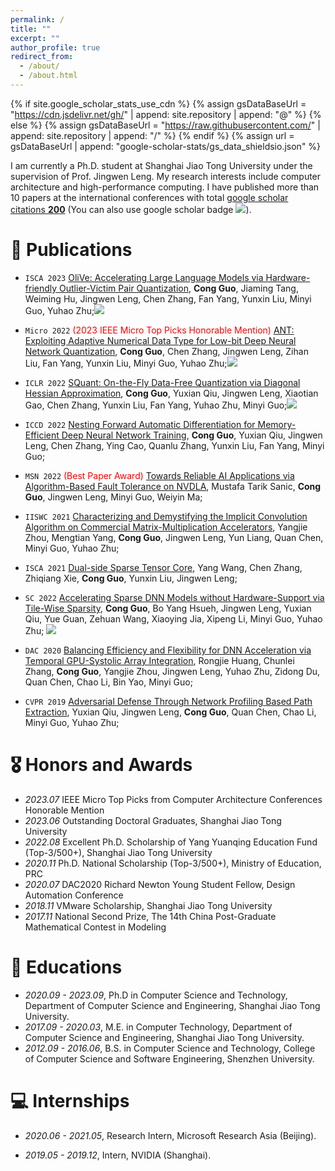 ```yaml
---
permalink: /
title: ""
excerpt: ""
author_profile: true
redirect_from: 
  - /about/
  - /about.html
---
```


<style>
.comment{
    background: white;
    color: #BD2A2E;
    font-size: 12px;
    padding: 1px 5px 1px 5px;
    border-radius: 0px;
    float: left;
    font-weight: bold;
}
</style>

<span class='anchor' id='about-me'></span>

{% if site.google_scholar_stats_use_cdn %}
{% assign gsDataBaseUrl = "https://cdn.jsdelivr.net/gh/" | append: site.repository | append: "@" %}
{% else %}
{% assign gsDataBaseUrl = "https://raw.githubusercontent.com/" | append: site.repository | append: "/" %}
{% endif %}
{% assign url = gsDataBaseUrl | append: "google-scholar-stats/gs_data_shieldsio.json" %}


I am currently a Ph.D. student at Shanghai Jiao Tong University under the supervision of Prof. Jingwen Leng. My research interests include computer architecture and high-performance computing. I have published more than 10 papers at the international conferences with total <a href='https://scholar.google.com/citations?user=sp5VwJoAAAAJ'>google scholar citations <strong><span id='total_cit'>200</span></strong></a> (You can also use google scholar badge <a href='https://scholar.google.com/citations?user=sp5VwJoAAAAJ'><img src="https://img.shields.io/endpoint?url={{ url | url_encode }}&logo=Google%20Scholar&labelColor=f6f6f6&color=9cf&style=flat&label=citations"></a>). 


<!-- # 🔥 News
- *2022.02*: &nbsp;🎉🎉 Lorem ipsum dolor sit amet, consectetur adipiscing elit. Vivamus ornare aliquet ipsum, ac tempus justo dapibus sit amet. 
- *2022.02*: &nbsp;🎉🎉 Lorem ipsum dolor sit amet, consectetur adipiscing elit. Vivamus ornare aliquet ipsum, ac tempus justo dapibus sit amet.  -->

# 📝 Publications 
- ``ISCA 2023`` [OliVe: Accelerating Large Language Models via Hardware-friendly Outlier-Victim Pair Quantization](https://arxiv.org/abs/2304.07493), **Cong Guo**, Jiaming Tang, Weiming Hu, Jingwen Leng, Chen Zhang, Fan Yang, Yunxin Liu, Minyi Guo, Yuhao Zhu;[![](https://img.shields.io/github/stars/clevercool/ANT-Quantization?style=social&label=Code+Stars)](https://github.com/clevercool/ANT-Quantization)
- ``Micro 2022`` <span style="color:red">(2023 IEEE Micro Top Picks Honorable Mention)</span> [ANT: Exploiting Adaptive Numerical Data Type for Low-bit Deep Neural Network Quantization](https://arxiv.org/abs/2208.14286), **Cong Guo**, Chen Zhang, Jingwen Leng, Zihan Liu, Fan Yang, Yunxin Liu, Minyi Guo, Yuhao Zhu;[![](https://img.shields.io/github/stars/clevercool/ANT-Quantization?style=social&label=Code+Stars)](https://github.com/clevercool/ANT-Quantization) 

- ``ICLR 2022`` [SQuant: On-the-Fly Data-Free Quantization via Diagonal Hessian Approximation](https://arxiv.org/abs/2202.07471), **Cong Guo**, Yuxian Qiu, Jingwen Leng, Xiaotian Gao, Chen Zhang, Yunxin Liu, Fan Yang, Yuhao Zhu, Minyi Guo;[![](https://img.shields.io/github/stars/clevercool/SQuant?style=social&label=Code+Stars)](https://github.com/clevercool/SQuant)
- ``ICCD 2022`` [Nesting Forward Automatic Differentiation for Memory-Efficient Deep Neural Network Training](https://arxiv.org/abs/2209.10778), **Cong Guo**, Yuxian Qiu, Jingwen Leng, Chen Zhang, Ying Cao, Quanlu Zhang, Yunxin Liu, Fan Yang, Minyi Guo;
- ``MSN 2022`` <span style="color:red">(Best Paper Award)</span> [Towards Reliable AI Applications via Algorithm-Based Fault Tolerance on NVDLA](https://www.computer.org/csdl/proceedings-article/msn/2022/645700a736/1LUtObKmgko), Mustafa Tarik Sanic, **Cong Guo**, Jingwen Leng, Minyi Guo, Weiyin Ma; 
  
- ``IISWC 2021`` [Characterizing and Demystifying the Implicit Convolution Algorithm on Commercial Matrix-Multiplication Accelerators](https://arxiv.org/abs/2110.03901), Yangjie Zhou, Mengtian Yang, **Cong Guo**, Jingwen Leng, Yun Liang, Quan Chen, Minyi Guo, Yuhao Zhu;
- ``ISCA 2021`` [Dual-side Sparse Tensor Core](https://arxiv.org/abs/2105.09564), Yang Wang, Chen Zhang, Zhiqiang Xie, **Cong Guo**, Yunxin Liu, Jingwen Leng;
- ``SC 2022`` [Accelerating Sparse DNN Models without Hardware-Support via Tile-Wise Sparsity](https://arxiv.org/abs/2008.13006), **Cong Guo**, Bo Yang Hsueh, Jingwen Leng, Yuxian Qiu, Yue Guan, Zehuan Wang, Xiaoying Jia, Xipeng Li, Minyi Guo, Yuhao Zhu; [![](https://img.shields.io/github/stars/clevercool/TileSparsity?style=social&label=Code+Stars)](https://github.com/clevercool/TileSparsity)
- ``DAC 2020`` [Balancing Efficiency and Flexibility for DNN Acceleration via Temporal GPU-Systolic Array Integration](https://arxiv.org/abs/2002.08326), Rongjie Huang, Chunlei Zhang, **Cong Guo**, Yangjie Zhou, Jingwen Leng, Yuhao Zhu, Zidong Du, Quan Chen, Chao Li, Bin Yao, Minyi Guo; 
- `CVPR 2019` [Adversarial Defense Through Network Profiling Based Path Extraction](https://openaccess.thecvf.com/content_CVPR_2019/html/Qiu_Adversarial_Defense_Through_Network_Profiling_Based_Path_Extraction_CVPR_2019_paper.html), Yuxian Qiu, Jingwen Leng, **Cong Guo**, Quan Chen, Chao Li, Minyi Guo, Yuhao Zhu;
  

<!-- [**Project**](https://scholar.google.com/citations?view_op=view_citation&hl=zh-CN&user=DhtAFkwAAAAJ&citation_for_view=DhtAFkwAAAAJ:ALROH1vI_8AC) <strong><span class='show_paper_citations' data='DhtAFkwAAAAJ:ALROH1vI_8AC'></span></strong>
- Lorem ipsum dolor sit amet, consectetur adipiscing elit. Vivamus ornare aliquet ipsum, ac tempus justo dapibus sit amet. 
</div>
</div>

- [Lorem ipsum dolor sit amet, consectetur adipiscing elit. Vivamus ornare aliquet ipsum, ac tempus justo dapibus sit amet](https://github.com), A, B, C, **CVPR 2020** -->

# 🎖 Honors and Awards

- *2023.07* IEEE Micro Top Picks from Computer Architecture Conferences Honorable Mention
- *2023.06* Outstanding Doctoral Graduates, Shanghai Jiao Tong University
- *2022.08* Excellent Ph.D. Scholarship of Yang Yuanqing Education Fund (Top-3/500+), Shanghai Jiao Tong University
- *2020.11* Ph.D. National Scholarship (Top-3/500+), Ministry of Education, PRC
- *2020.07* DAC2020 Richard Newton Young Student Fellow, Design Automation Conference    
- *2018.11* VMware Scholarship, Shanghai Jiao Tong University
- *2017.11* National Second Prize, The 14th China Post-Graduate Mathematical Contest in Modeling
  
# 📖 Educations
- *2020.09 - 2023.09*, Ph.D in Computer Science and Technology, Department of Computer Science and Engineering, Shanghai Jiao Tong University.
- *2017.09 - 2020.03*, M.E. in Computer Technology, Department of Computer Science and Engineering, Shanghai Jiao Tong University.
- *2012.09 - 2016.06*, B.S. in Computer Science and Technology, College of Computer Science and Software Engineering, Shenzhen University.


<!-- # 💬 Invited Talks
- *2021.06*, Lorem ipsum dolor sit amet, consectetur adipiscing elit. Vivamus ornare aliquet ipsum, ac tempus justo dapibus sit amet. 
- *2021.03*, Lorem ipsum dolor sit amet, consectetur adipiscing elit. Vivamus ornare aliquet ipsum, ac tempus justo dapibus sit amet.  \| [\[video\]](https://github.com/) -->

# 💻 Internships
- *2020.06 - 2021.05*, Research Intern, Microsoft Research Asia (Beijing).
  
<!-- - Project 1: Design a Dual-side Sparse Tensor Core to support dual-side sparse matrix multiplication. Published in ISCA 2021.
- Project 2: Design a low-precision cache compression approach for accelerating DNN training and inference. Published in
ICCD 2022.
- Project 3: Design a new adaptive numerical data type for low-bit DNN quantization. Published in Micro 2022.
- Project 4: Design an on-the-fly data-free quantization method to significantly improve the model accuracy and accelerate the quantization processing. Published in ICLR 2022. -->
  
- *2019.05 - 2019.12*, Intern, NVIDIA (Shanghai).
  
<!-- - Intern: NVIDIA (Shanghai) May 2019 - Dec. 2019
  - Design a structured sparse pruning method according to the characteristics of the neural network;
  - Efficiently implements the structured pruning method on the GPU Tensor Core to accelerate the inference stage of the neural network. Published in SC 2020. -->